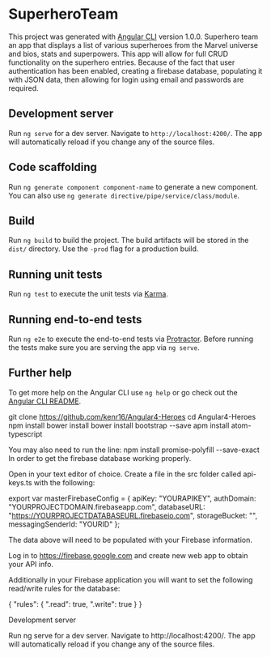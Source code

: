# SuperheroTeam

This project was generated with [Angular CLI](https://github.com/angular/angular-cli) version 1.0.0.  Superhero team an app that displays a list of various superheroes from the Marvel universe and bios, stats and superpowers.  This app will allow for full CRUD functionality on the superhero entries.  Because of the fact that user authentication has been enabled, creating a firebase database, populating it with JSON data, then allowing for login using email and passwords are required.

## Development server

Run `ng serve` for a dev server. Navigate to `http://localhost:4200/`. The app will automatically reload if you change any of the source files.

## Code scaffolding

Run `ng generate component component-name` to generate a new component. You can also use `ng generate directive/pipe/service/class/module`.

## Build

Run `ng build` to build the project. The build artifacts will be stored in the `dist/` directory. Use the `-prod` flag for a production build.

## Running unit tests

Run `ng test` to execute the unit tests via [Karma](https://karma-runner.github.io).

## Running end-to-end tests

Run `ng e2e` to execute the end-to-end tests via [Protractor](http://www.protractortest.org/).
Before running the tests make sure you are serving the app via `ng serve`.

## Further help

To get more help on the Angular CLI use `ng help` or go check out the [Angular CLI README](https://github.com/angular/angular-cli/blob/master/README.md).



git clone https://github.com/kenr16/Angular4-Heroes
cd Angular4-Heroes
npm install
bower install
bower install bootstrap --save
apm install atom-typescript

You may also need to run the line:
npm install promise-polyfill --save-exact
In order to get the firebase database working properly.

Open in your text editor of choice. Create a file in the src folder called api-keys.ts with the following:

export var masterFirebaseConfig = {
  apiKey: "YOURAPIKEY",
  authDomain: "YOURPROJECTDOMAIN.firebaseapp.com",
  databaseURL: "https://YOURPROJECTDATABASEURL.firebaseio.com",
  storageBucket: "",
  messagingSenderId: "YOURID"
};

The data above will need to be populated with your Firebase information.

Log in to https://firebase.google.com and create new web app to obtain your API info.

Additionally in your Firebase application you will want to set the following read/write rules for the database:

{
  "rules": {
    ".read": true,
    ".write": true
  }
}

Development server

Run ng serve for a dev server. Navigate to http://localhost:4200/. The app will automatically reload if you change any of the source files.
